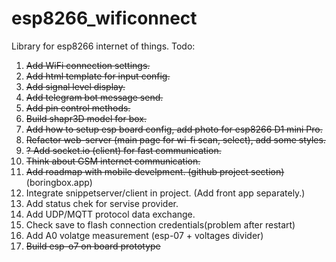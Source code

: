 # esp8266_wificonnect
Library for esp8266 internet of things.
Todo:
1. ~~Add WiFi connection settings.~~
2. ~~Add html template for input config.~~
3. ~~Add signal level display.~~
4. ~~Add telegram bot message send.~~
5. ~~Add pin control methods.~~
6. ~~Build shapr3D model for box.~~
7. ~~Add how to setup esp board config, add photo for esp8266 D1 mini Pro.~~
8. ~~Refactor web-server (main page for wi-fi scan, select), add some styles.~~
9. ~~? Add socket.io (client) for fast communication.~~
10. ~~Think about GSM internet communication.~~
11. ~~Add roadmap with mobile develpment. (github project section)~~ (boringbox.app)
12. Integrate snippetserver/client in project. (Add front app separately.)
13. Add status chek for servise provider.
14. Add UDP/MQTT protocol data exchange.
15. Check save to flash connection credentials(problem after restart)
16. Add A0 volatge measurement (esp-07 + voltages divider)
17. ~~Build esp-o7 on board prototype~~
